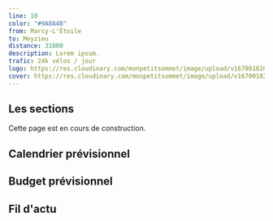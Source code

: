 ```yaml
---
line: 10
color: "#9A8A4B"
from: Marcy-L'Étoile
to: Meyzieu
distance: 31000
description: Lorem ipsum.
trafic: 24k vélos / jour
logo: https://res.cloudinary.com/monpetitsommet/image/upload/v1670018264/voieslyonnaises/ligne10/cover-vl10_kwsoup.png
cover: https://res.cloudinary.com/monpetitsommet/image/upload/v1670018264/voieslyonnaises/ligne10/cover-vl10_kwsoup.png
---
```


## Les sections
Cette page est en cours de construction.

## Calendrier prévisionnel

## Budget prévisionnel

## Fil d'actu